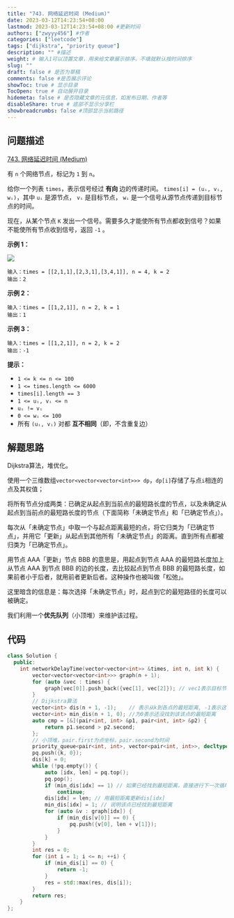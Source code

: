 ```yaml
---
title: "743. 网络延迟时间 (Medium)"
date: 2023-03-12T14:23:54+08:00
lastmod: 2023-03-12T14:23:54+08:00 #更新时间
authors: ["zwyyy456"] #作者
categories: ["leetcode"]
tags: ["dijkstra", "priority queue"]
description: "" #描述
weight: # 输入1可以顶置文章，用来给文章展示排序，不填就默认按时间排序
slug: ""
draft: false # 是否为草稿
comments: false #是否展示评论
showToc: true # 显示目录
TocOpen: true # 自动展开目录
hidemeta: false # 是否隐藏文章的元信息，如发布日期、作者等
disableShare: true # 底部不显示分享栏
showbreadcrumbs: false #顶部显示当前路径
---
```

## 问题描述
[743. 网络延迟时间 (Medium)](https://leetcode.cn/problems/network-delay-time/)

有 `n` 个网络节点，标记为 `1` 到 `n`。

给你一个列表 `times`，表示信号经过 **有向** 边的传递时间。 `times[i] = (uᵢ, vᵢ,
wᵢ)`，其中 `uᵢ` 是源节点， `vᵢ` 是目标节点， `wᵢ` 是一个信号从源节点传递到目标节点的时间。

现在，从某个节点 `K` 发出一个信号。需要多久才能使所有节点都收到信号？如果不能使所有节点收到信号，返回 `-1` 。

**示例 1：**

![](https://pic-upyun.zwyyy456.tech/smms/2023-12-26-065444.png)

```
输入：times = [[2,1,1],[2,3,1],[3,4,1]], n = 4, k = 2
输出：2

```

**示例 2：**

```
输入：times = [[1,2,1]], n = 2, k = 1
输出：1

```

**示例 3：**

```
输入：times = [[1,2,1]], n = 2, k = 2
输出：-1

```

**提示：**

- `1 <= k <= n <= 100`
- `1 <= times.length <= 6000`
- `times[i].length == 3`
- `1 <= uᵢ, vᵢ <= n`
- `uᵢ != vᵢ`
- `0 <= wᵢ <= 100`
- 所有 `(uᵢ, vᵢ)` 对都 **互不相同**（即，不含重复边）

## 解题思路
Dijkstra算法，堆优化。

使用一个三维数组`vector<vector<vector<int>>> dp`，`dp[i]`存储了与点`i`相连的点及其权值；

将所有节点分成两类：已确定从起点到当前点的最短路长度的节点，以及未确定从起点到当前点的最短路长度的节点（下面简称「未确定节点」和「已确定节点」）。

每次从「未确定节点」中取一个与起点距离最短的点，将它归类为「已确定节点」，并用它「更新」从起点到其他所有「未确定节点」的距离。直到所有点都被归类为「已确定节点」。

用节点 AAA「更新」节点 BBB 的意思是，用起点到节点 AAA 的最短路长度加上从节点 AAA 到节点 BBB 的边的长度，去比较起点到节点 BBB 的最短路长度，如果前者小于后者，就用前者更新后者。这种操作也被叫做「松弛」。

这里暗含的信息是：每次选择「未确定节点」时，起点到它的最短路径的长度可以被确定。

我们利用一个**优先队列**（小顶堆）来维护该过程。

## 代码
```cpp
class Solution {
  public:
    int networkDelayTime(vector<vector<int>> &times, int n, int k) {
        vector<vector<vector<int>>> graph(n + 1);
        for (auto &vec : times) {
            graph[vec[0]].push_back({vec[1], vec[2]}); // vec1表示目标节点,vec[2]表示距离
        }
        // Dijkstra算法
        vector<int> dis(n + 1, -1);    // 表示从k到各点的最短距离, -1表示这个点还没有到达
        vector<int> min_dis(n + 1, 0); //为0表示还没找到该该点的最短距离
        auto cmp = [&](pair<int, int> &p1, pair<int, int> &p2) {
            return p1.second > p2.second;
        };
        // 小顶堆，pair.first为点坐标，pair.second为时间
        priority_queue<pair<int, int>, vector<pair<int, int>>, decltype(cmp)> pq(cmp);
        pq.push({k, 0});
        dis[k] = 0;
        while (!pq.empty()) {
            auto [idx, len] = pq.top();
            pq.pop();
            if (min_dis[idx] == 1) // 如果已经找到最短距离，直接进行下一次循环
                continue;
            dis[idx] = len; // 用最短距离更新dis[idx]
            min_dis[idx] = 1; // 说明该点已经找到最短距离
            for (auto &v : graph[idx]) {
                if (min_dis[v[0]] == 0) {
                    pq.push({v[0], len + v[1]});
                }
            }
        }
        int res = 0;
        for (int i = 1; i <= n; ++i) {
            if (min_dis[i] == 0) {
                return -1;
            }
            res = std::max(res, dis[i]);
        }
        return res;
    }
};
```